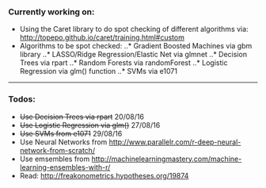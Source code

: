 ### Currently working on:

- Using the Caret library to do spot checking of different algorithms via: http://topepo.github.io/caret/training.html#custom   
- Algorithms to be spot checked:
..* Gradient Boosted Machines via gbm library
..* LASSO/Ridge Regression/Elastic Net via glmnet
..* Decision Trees via rpart
..* Random Forests via randomForest
..* Logistic Regression via glm() function
..* SVMs via e1071
---

### Todos:
- ~~Use Decision Trees via rpart~~ 20/08/16
- ~~Use Logistic Regression via glm()~~ 27/08/16
- ~~Use SVMs from e1071~~ 29/08/16
- Use Neural Networks from http://www.parallelr.com/r-deep-neural-network-from-scratch/
- Use emsembles from http://machinelearningmastery.com/machine-learning-ensembles-with-r/
- Read: http://freakonometrics.hypotheses.org/19874